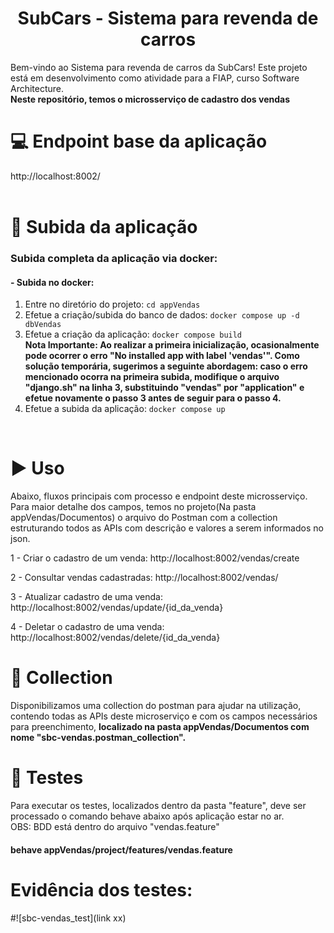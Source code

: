 <h1 align="center"> SubCars - Sistema para revenda de carros </h1>
Bem-vindo ao Sistema para revenda de carros da SubCars! Este projeto está em desenvolvimento como atividade para a FIAP, curso Software Architecture.	
<br/>
<b>Neste repositório, temos o microsserviço de cadastro dos vendas</b>

# :computer: Endpoint base da aplicação
http://localhost:8002/
<br/>
<br/>

# :hammer: Subida da aplicação
### Subida completa da aplicação via docker:

#### - Subida no docker:
1. Entre no diretório do projeto: `cd appVendas`
2. Efetue a criação/subida do banco de dados: `docker compose up -d dbVendas`
3. Efetue a criação da aplicação: `docker compose build`                                                                                                                                                                                                                                                     
      <b>Nota Importante:
      Ao realizar a primeira inicialização, ocasionalmente pode ocorrer o erro "No installed app with label 'vendas'". Como solução temporária, sugerimos a seguinte abordagem: caso o erro mencionado ocorra na primeira subida, modifique o arquivo "django.sh" na linha       3, substituindo "vendas" por "application" e efetue novamente o passo 3 antes de seguir para o passo 4.</b>
4. Efetue a subida da aplicação: `docker compose up`
<br/>
  
# :arrow_forward: Uso 
Abaixo, fluxos principais com processo e endpoint deste microsserviço. Para maior detalhe dos campos, temos no projeto(Na pasta appVendas/Documentos) o arquivo do Postman com a collection estruturando todos as APIs com descrição e valores a serem informados no json.

1 - Criar o cadastro de um venda: http://localhost:8002/vendas/create

2 - Consultar vendas cadastradas: http://localhost:8002/vendas/

3 - Atualizar cadastro de uma venda: http://localhost:8002/vendas/update/{id_da_venda}

4 - Deletar o cadastro de uma venda: http://localhost:8002/vendas/delete/{id_da_venda}

# :page_with_curl: Collection
Disponibilizamos uma collection do postman para ajudar na utilização, contendo todas as APIs deste microserviço e com os campos necessários para preenchimento, <b>localizado na pasta appVendas/Documentos com nome "sbc-vendas.postman_collection".</b>

# :test_tube: Testes
Para executar os testes, localizados dentro da pasta "feature", deve ser processado o comando behave abaixo após aplicação estar no ar.
<br/>
OBS: BDD está dentro do arquivo "vendas.feature"

#### behave appVendas/project/features/vendas.feature

# Evidência dos testes:

#![sbc-vendas_test](link xx)
